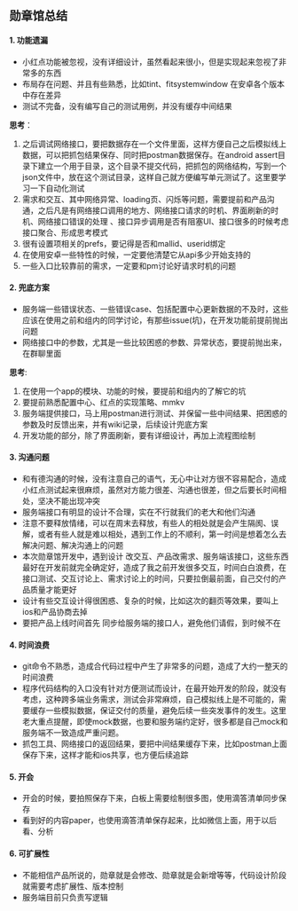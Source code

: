 ## 勋章馆总结

#### 1. 功能遗漏

* 小红点功能被忽视，没有详细设计，虽然看起来很小，但是实现起来忽视了非常多的东西
* 布局存在问题、并且有些熟悉，比如tint、fitsystemwindow 在安卓各个版本中存在差异
* 测试不完备，没有编写自己的测试用例，并没有缓存中间结果

**思考**：

1. 之后调试网络接口，要把数据存在一个文件里面，这样方便自己之后模拟线上数据，可以把抓包结果保存、同时把postman数据保存。在android assert目录下建立一个用于目录，这个目录不提交代码，把抓包的网络结构，写到一个json文件中，放在这个测试目录，这样自己就方便编写单元测试了。这里要学习一下自动化测试
2. 需求和交互、其中网络异常、loading页、闪烁等问题，需要提前和产品沟通，之后凡是有网络接口调用的地方、网络接口请求的时机、界面刷新的时机、网络接口错误的处理 、接口异步调用是否有阻塞UI、接口很多的时候考虑接口聚合、形成思考模式
3. 很有设置项相关的prefs，要记得是否和mallid、userid绑定
4. 在使用安卓一些特性的时候，一定要他清楚它从api多少开始支持的
5. 一些入口比较靠前的需求，一定要和pm讨论好请求时机的问题

#### 2. 兜底方案

* 服务端一些错误状态、一些错误case、包括配置中心更新数据的不及时，这些应该在使用之前和组内的同学讨论，有那些issue(坑)，在开发功能前提前抛出问题
* 网络接口中的参数，尤其是一些比较困惑的参数、异常状态，要提前抛出来，在群聊里面

**思考**:

1. 在使用一个app的模块、功能的时候，要提前和组内的了解它的坑
2. 要提前熟悉配置中心、红点的实现策略、mmkv
3. 服务端提供接口，马上用postman进行测试、并保留一些中间结果、把困惑的参数及时反馈出来，并有wiki记录，后续设计兜底方案
4. 开发功能的部分，除了界面刷新，要有详细设计，再加上流程图绘制

#### 3. 沟通问题

* 和有德沟通的时候，没有注意自己的语气，无心中让对方很不容易配合，造成小红点测试起来很麻烦，虽然对方能力很差、沟通也很差，但之后要长时间相处，坚决不能出现冲突
* 服务端接口有明显的设计不合理，实在不行就我们的老大和他们沟通
* 注意不要释放情绪，可以在周末去释放，有些人的相处就是会产生隔阂、误解，或者有些人就是难以相处，遇到工作上的不顺利，第一时间是想着怎么去解决问题、解决沟通上的问题
* 本次勋章馆开发中，遇到设计 改交互、产品改需求、服务端该接口，这些东西最好在开发前就完全确定好，造成了我之前开发很多交互，时间白白浪费，在接口测试、交互讨论上、需求讨论上的时间，只要拉倒最前面，自己交付的产品质量才能更好
* 设计有些交互设计得很困惑、复杂的时候，比如这次的翻页等效果，要叫上ios和产品协商去掉
* 要把产品上线时间首先 同步给服务端的接口人，避免他们请假，到时候不在

#### 4. 时间浪费

* git命令不熟悉，造成合代码过程中产生了非常多的问题，造成了大约一整天的时间浪费
* 程序代码结构的入口没有针对方便测试而设计，在最开始开发的阶段，就没有考虑，这种跨多端业务需求，测试会非常麻烦，自己模拟线上是不可能的，需要缓存一些模拟数据，保证交付的质量，避免后续一些突发事件的发生。这里老大重点提醒，即使mock数据，也要和服务端约定好，很多都是自己mock和服务端不一致造成严重问题。
* 抓包工具、网络接口的返回结果，要把中间结果缓存下来，比如postman上面保存下来，这样才能和ios共享，也方便后续追踪

#### 5. 开会
* 开会的时候，要拍照保存下来，白板上需要绘制很多图，使用滴答清单同步保存
* 看到好的内容paper，也使用滴答清单保存起来，比如微信上面，用于以后看、分析

#### 6. 可扩展性

* 不能相信产品所说的，勋章就是会修改、勋章就是会新增等等，代码设计阶段就需要考虑扩展性、版本控制
* 服务端目前只负责写逻辑



​	